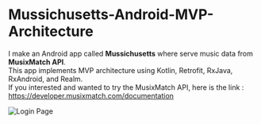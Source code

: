 # Mussichusetts-Android-MVP-Architecture
I make an Android app called <b>Mussichusetts</b> where serve music data from <b>MusixMatch API</b>.<br/>
This app implements MVP architecture using Kotlin, Retrofit, RxJava, RxAndroid, and Realm.<br/>
If you interested and wanted to try the MusixMatch API, here is the link : https://developer.musixmatch.com/documentation<br/>


<img src="https://lh3.googleusercontent.com/7RbkFFFKEmPu_cDsEBvO8BWf50PshTSlr-Yd1NGJg8qXy4Y9JHMMZCKeo-wwVrLK0Y1o2svdh6ZhiRLmXW0YPvJv_IMGQh-lv8LS5qSxDQAJJpj__3FkE_p6wjcwMTV13nSjhYN5yA=w393-h697-no" alt="Login Page"/>

[logo]: https://lh3.googleusercontent.com/7RbkFFFKEmPu_cDsEBvO8BWf50PshTSlr-Yd1NGJg8qXy4Y9JHMMZCKeo-wwVrLK0Y1o2svdh6ZhiRLmXW0YPvJv_IMGQh-lv8LS5qSxDQAJJpj__3FkE_p6wjcwMTV13nSjhYN5yA=w393-h697-no "Login Page"

<br/><br/>

[logo]: https://drive.google.com/open?id=1w7Szis-PrjO4s5RtPVi-aMeYLIqiCnTA "Sign In with Google Account"

<br/><br/>

[logo]: https://drive.google.com/open?id=1WEXMUt9aoocuS8zdm6_Dsn7KHQgZxOeT "Find Song or Track"

<br/><br/>

[logo]: https://drive.google.com/open?id=1mZWT5Lo50zg-7dPr1kptzerkeoEaHKFN "Add to Wishlist"

<br/><br/>

[logo]: https://drive.google.com/open?id=1ckL0odvjBb_BotP-PJdedPpkOJgbmlpC "Wishlist Page"

<br/><br/>

[logo]: https://drive.google.com/open?id=1eO_CC2ZYQo8z7K_ktblBwYrK99Wthusg "Calendar Events"

<br/><br/>

[logo]: https://drive.google.com/open?id=1c0phQolRNhfktkiunjYgHoP1d3DFICHw "Add or Create Event"

<br/><br/>

[logo]: https://drive.google.com/open?id=1tH-lXGzpHRn_K7-d1mUDkvU7tWXlifP- "Pick Date (Custom)"

<br/><br/>

[logo]: https://drive.google.com/open?id=11bcLm92alNiDMzX5IAoyfTHOg0xza23j "Pick Time"

<br/><br/>

[logo]: https://drive.google.com/open?id=12ydT9FfUDdPimXkxcyoWxpgB_VC-beVV "Account and Logout"

<br/><br/>


